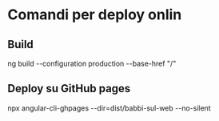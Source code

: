 # Comandi per deploy onlin

## Build
ng build --configuration production --base-href "/"

## Deploy su GitHub pages
npx angular-cli-ghpages --dir=dist/babbi-sul-web --no-silent
